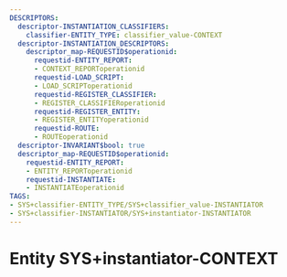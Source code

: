 ```yaml
---
DESCRIPTORS:
  descriptor-INSTANTIATION_CLASSIFIERS:
    classifier-ENTITY_TYPE: classifier_value-CONTEXT
  descriptor-INSTANTIATION_DESCRIPTORS:
    descriptor_map-REQUESTID$operationid:
      requestid-ENTITY_REPORT:
      - CONTEXT_REPORToperationid
      requestid-LOAD_SCRIPT:
      - LOAD_SCRIPToperationid
      requestid-REGISTER_CLASSIFIER:
      - REGISTER_CLASSIFIERoperationid
      requestid-REGISTER_ENTITY:
      - REGISTER_ENTITYoperationid
      requestid-ROUTE:
      - ROUTEoperationid
  descriptor-INVARIANT$bool: true
  descriptor_map-REQUESTID$operationid:
    requestid-ENTITY_REPORT:
    - ENTITY_REPORToperationid
    requestid-INSTANTIATE:
    - INSTANTIATEoperationid
TAGS:
- SYS+classifier-ENTITY_TYPE/SYS+classifier_value-INSTANTIATOR
- SYS+classifier-INSTANTIATOR/SYS+instantiator-INSTANTIATOR
---
```

# Entity SYS+instantiator-CONTEXT

